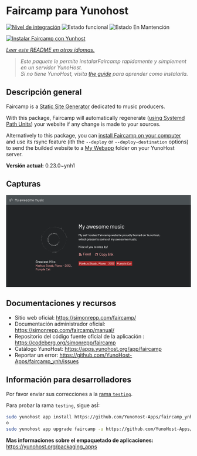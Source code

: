 <!--
Este archivo README esta generado automaticamente<https://github.com/YunoHost/apps/tree/master/tools/readme_generator>
No se debe editar a mano.
-->

# Faircamp para Yunohost

[![Nivel de integración](https://apps.yunohost.org/badge/integration/faircamp)](https://ci-apps.yunohost.org/ci/apps/faircamp/)
![Estado funcional](https://apps.yunohost.org/badge/state/faircamp)
![Estado En Mantención](https://apps.yunohost.org/badge/maintained/faircamp)

[![Instalar Faircamp con Yunhost](https://install-app.yunohost.org/install-with-yunohost.svg)](https://install-app.yunohost.org/?app=faircamp)

*[Leer este README en otros idiomas.](./ALL_README.md)*

> *Este paquete le permite instalarFaircamp rapidamente y simplement en un servidor YunoHost.*  
> *Si no tiene YunoHost, visita [the guide](https://yunohost.org/install) para aprender como instalarla.*

## Descripción general

Faircamp is a [Static Site Generator](https://en.wikipedia.org/wiki/Static_site_generator) dedicated to music producers.

With this package, Faircamp will automatically regenerate ([using Systemd Path Units](https://www.putorius.net/systemd-path-units.html)) your website if any change is made to your sources.

Alternatively to this package, you can [install Faircamp on your computer](https://simonrepp.com/faircamp/manual/installation.html) and use its rsync feature (ith the `--deploy` or `--deploy-destination` options) to send the builded website to a [My Webapp](https://apps.yunohost.org/app/my_webapp) folder on your YunoHost server.


**Versión actual:** 0.23.0~ynh1

## Capturas

![Captura de Faircamp](./doc/screenshots/faircamp-screenshot.png)

## Documentaciones y recursos

- Sitio web oficial: <https://simonrepp.com/faircamp/>
- Documentación administrador oficial: <https://simonrepp.com/faircamp/manual/>
- Repositorio del código fuente oficial de la aplicación : <https://codeberg.org/simonrepp/faircamp>
- Catálogo YunoHost: <https://apps.yunohost.org/app/faircamp>
- Reportar un error: <https://github.com/YunoHost-Apps/faircamp_ynh/issues>

## Información para desarrolladores

Por favor enviar sus correcciones a la [rama `testing`](https://github.com/YunoHost-Apps/faircamp_ynh/tree/testing).

Para probar la rama `testing`, sigue asÍ:

```bash
sudo yunohost app install https://github.com/YunoHost-Apps/faircamp_ynh/tree/testing --debug
o
sudo yunohost app upgrade faircamp -u https://github.com/YunoHost-Apps/faircamp_ynh/tree/testing --debug
```

**Mas informaciones sobre el empaquetado de aplicaciones:** <https://yunohost.org/packaging_apps>
